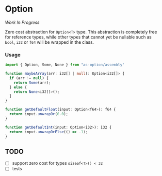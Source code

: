 Option
===

_Work In Progress_

Zero cost abstraction for `Option<T>` type. This abstraction is completely free for reference types, while other types that cannot yet be nullable such as `bool`, `i32` or `f64` will be wrapped in the class.

### Usage

```ts
import { Option, Some, None } from "as-option/assembly"

function maybeArray(arr: i32[] | null): Option<i32[]> {
  if (arr != null) {
    return Some(arr);
  } else {
    return None<i32[]>();
  }
}

function getDefaultFloat(input: Option<f64>): f64 {
  return input.unwrapOr(0.0);
}

function getDefaultInt(input: Option<i32>): i32 {
  return input.unwrapOrElse(() => -1);
}
```

## TODO

- [ ] support zero cost for types `sizeof<T>() < 32`
- [ ] tests

